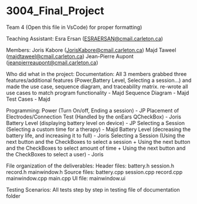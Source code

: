 # 3004_Final_Project

Team 4 (Open this file in VsCode) for proper formatting)

Teaching Assistant: Esra Ersan (ESRAERSAN@cmail.carleton.ca)

Members: 
   Joris Kabore (JorisKabore@cmail.carleton.ca)
   Majd Taweel (majdtaweel@cmail.carleton.ca) 
   Jean-Pierre Aupont (jeanpierreaupont@cmail.carleton.ca)

Who did what in the project: 
   Documentation:
      All 3 members grabbed three features/additional features (Power,Battery Level, Selecting a session...) and made the use case, sequence diagram, and traceability matrix.
      re-wrote all use cases to match program functionality - Majd
      Sequence Diagram - Majd
      Test Cases - Majd
      
   Programming:
      Power (Turn On/off, Ending a session) - JP
      Placement of Electrodes/Connection Test (Handled by the onEars QCheckBox) - Joris
      Battery Level (displaying battery level on device) - JP
       Selecting a Session (Selecting a custom time for a therapy) - Majd
      Battery Level (decreasing the battery life, and increasing it to full) - Joris
      Selecting a Session (Using the next button and the CheckBoxes to select a session + 
                           Using the next button and the CheckBoxes to select amount of time +
                           Using the next button and the CheckBoxes to select a user) - Joris
      
      

File organization of the deliverables:
    Header files:
        battery.h
        session.h
        record.h
        mainwindow.h
    Source files:
        battery.cpp
        session.cpp
        record.cpp
        mainwindow.cpp
        main.cpp
    UI file:
        mainwindow.ui

Testing Scenarios:
    All tests step by step in testing file of documentation folder 
   
